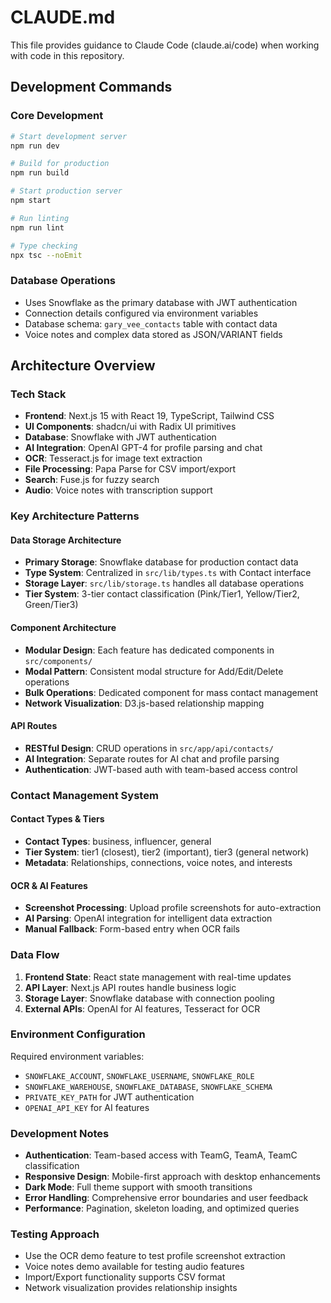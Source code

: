 # CLAUDE.md

This file provides guidance to Claude Code (claude.ai/code) when working with code in this repository.

## Development Commands

### Core Development
```bash
# Start development server
npm run dev

# Build for production
npm run build

# Start production server
npm start

# Run linting
npm run lint

# Type checking
npx tsc --noEmit
```

### Database Operations
- Uses Snowflake as the primary database with JWT authentication
- Connection details configured via environment variables
- Database schema: `gary_vee_contacts` table with contact data
- Voice notes and complex data stored as JSON/VARIANT fields

## Architecture Overview

### Tech Stack
- **Frontend**: Next.js 15 with React 19, TypeScript, Tailwind CSS
- **UI Components**: shadcn/ui with Radix UI primitives
- **Database**: Snowflake with JWT authentication
- **AI Integration**: OpenAI GPT-4 for profile parsing and chat
- **OCR**: Tesseract.js for image text extraction
- **File Processing**: Papa Parse for CSV import/export
- **Search**: Fuse.js for fuzzy search
- **Audio**: Voice notes with transcription support

### Key Architecture Patterns

#### Data Storage Architecture
- **Primary Storage**: Snowflake database for production contact data
- **Type System**: Centralized in `src/lib/types.ts` with Contact interface
- **Storage Layer**: `src/lib/storage.ts` handles all database operations
- **Tier System**: 3-tier contact classification (Pink/Tier1, Yellow/Tier2, Green/Tier3)

#### Component Architecture
- **Modular Design**: Each feature has dedicated components in `src/components/`
- **Modal Pattern**: Consistent modal structure for Add/Edit/Delete operations
- **Bulk Operations**: Dedicated component for mass contact management
- **Network Visualization**: D3.js-based relationship mapping

#### API Routes
- **RESTful Design**: CRUD operations in `src/app/api/contacts/`
- **AI Integration**: Separate routes for AI chat and profile parsing
- **Authentication**: JWT-based auth with team-based access control

### Contact Management System

#### Contact Types & Tiers
- **Contact Types**: business, influencer, general
- **Tier System**: tier1 (closest), tier2 (important), tier3 (general network)
- **Metadata**: Relationships, connections, voice notes, and interests

#### OCR & AI Features
- **Screenshot Processing**: Upload profile screenshots for auto-extraction
- **AI Parsing**: OpenAI integration for intelligent data extraction
- **Manual Fallback**: Form-based entry when OCR fails

### Data Flow
1. **Frontend State**: React state management with real-time updates
2. **API Layer**: Next.js API routes handle business logic
3. **Storage Layer**: Snowflake database with connection pooling
4. **External APIs**: OpenAI for AI features, Tesseract for OCR

### Environment Configuration
Required environment variables:
- `SNOWFLAKE_ACCOUNT`, `SNOWFLAKE_USERNAME`, `SNOWFLAKE_ROLE`
- `SNOWFLAKE_WAREHOUSE`, `SNOWFLAKE_DATABASE`, `SNOWFLAKE_SCHEMA`
- `PRIVATE_KEY_PATH` for JWT authentication
- `OPENAI_API_KEY` for AI features

### Development Notes
- **Authentication**: Team-based access with TeamG, TeamA, TeamC classification
- **Responsive Design**: Mobile-first approach with desktop enhancements
- **Dark Mode**: Full theme support with smooth transitions
- **Error Handling**: Comprehensive error boundaries and user feedback
- **Performance**: Pagination, skeleton loading, and optimized queries

### Testing Approach
- Use the OCR demo feature to test profile screenshot extraction
- Voice notes demo available for testing audio features
- Import/Export functionality supports CSV format
- Network visualization provides relationship insights